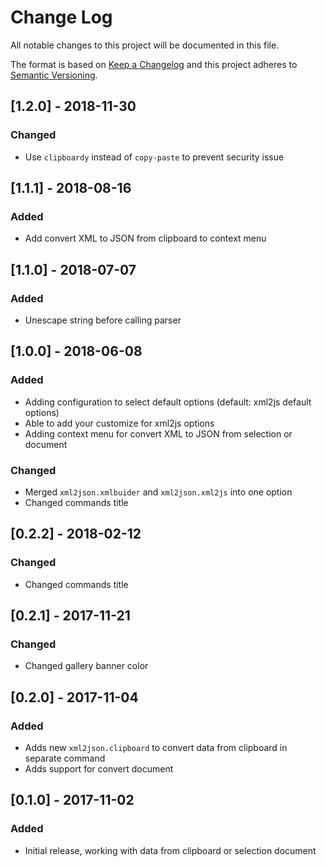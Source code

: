 # Change Log

All notable changes to this project will be documented in this file.

The format is based on [Keep a Changelog](http://keepachangelog.com/) and this project adheres to [Semantic Versioning](http://semver.org/).

## [1.2.0] - 2018-11-30
### Changed
- Use `clipboardy` instead of `copy-paste` to prevent security issue

## [1.1.1] - 2018-08-16
### Added
- Add convert XML to JSON from clipboard to context menu

## [1.1.0] - 2018-07-07
### Added
- Unescape string before calling parser

## [1.0.0] - 2018-06-08
### Added
- Adding configuration to select default options (default: xml2js default options)
- Able to add your customize for xml2js options
- Adding context menu for convert XML to JSON from selection or document

### Changed
- Merged `xml2json.xmlbuider` and `xml2json.xml2js` into one option
- Changed commands title

## [0.2.2] - 2018-02-12
### Changed
- Changed commands title

## [0.2.1] - 2017-11-21
### Changed
- Changed gallery banner color

## [0.2.0] - 2017-11-04
### Added
- Adds new `xml2json.clipboard` to convert data from clipboard in separate command
- Adds support for convert document

## [0.1.0] - 2017-11-02
### Added
- Initial release, working with data from clipboard or selection document